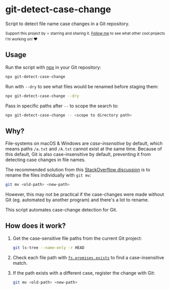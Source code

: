 # git-detect-case-change

Script to detect file name case changes in a Git repository.

<sub>Support this project by ⭐️ starring and sharing it. [Follow me](https://github.com/privatenumber) to see what other cool projects I'm working on! ❤️</sub>

## Usage

Run the script with [npx](https://nodejs.dev/learn/the-npx-nodejs-package-runner) in your Git repository:
```sh
npx git-detect-case-change
```

Run with `--dry` to see what files would be renamed before staging them:
```sh
npx git-detect-case-change --dry
```

Pass in specific paths after `--` to scope the search to:
```sh
npx git-detect-case-change -- <scope to directory path>
```

## Why?
File-systems on macOS & Windows are _case-insensitive_ by default, which means paths `/a.txt` and `/A.txt` cannot exist at the same time. Because of this default, Git is also case-insensitive by default, preventing it from detecting case changes in file names.

The recommended solution 
from this [StackOverflow discussion](https://stackoverflow.com/questions/17683458/how-do-i-commit-case-sensitive-only-filename-changes-in-git) is to rename the files individually with `git mv`:
```sh
git mv <old-path> <new-path>
```

However, this may not be practical if the case-changes were made without Git (eg. automated by another program) and there's a lot to rename.

This script automates case-change detection for Git.

## How does it work?
1. Get the case-sensitive file paths from the current Git project:
    ```sh
    git ls-tree --name-only -r HEAD
    ```

2. Check each file path with [`fs.promises.exists`](https://github.com/privatenumber/fs.promises.exists) to find a case-insensitive match.

3. If the path exists with a different case, register the change with Git:
    ```sh
    git mv <old-path> <new-path>
    ```
